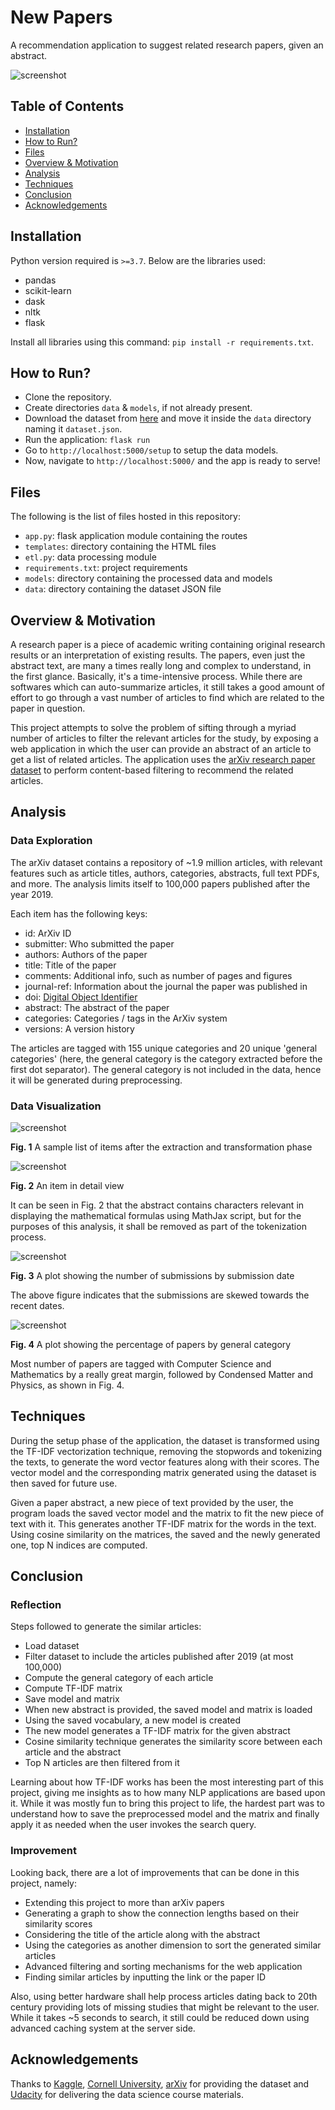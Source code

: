 # New Papers
A recommendation application to suggest related research papers, given an abstract.

![screenshot](./assets/screenshot.png?raw=true "Screenshot")

## Table of Contents

* [Installation](#installation)
* [How to Run?](#run)
* [Files](#files)
* [Overview & Motivation](#overview)
* [Analysis](#analysis)
* [Techniques](#tech)
* [Conclusion](#conclusion)
* [Acknowledgements](#ack)

## Installation<a name="installation"></a>

Python version required is `>=3.7`. Below are the libraries used:

* pandas
* scikit-learn
* dask
* nltk
* flask

Install all libraries using this command: `pip install -r requirements.txt`.

## How to Run?<a name="run"></a>

* Clone the repository.
* Create directories `data` & `models`, if not already present.
* Download the dataset from [here](https://www.kaggle.com/Cornell-University/arxiv) and move it inside the `data` directory naming it `dataset.json`.
* Run the application: `flask run`
* Go to `http://localhost:5000/setup` to setup the data models.
* Now, navigate to `http://localhost:5000/` and the app is ready to serve!

## Files<a name="files"></a>

The following is the list of files hosted in this repository:

* `app.py`: flask application module containing the routes
* `templates`: directory containing the HTML files
* `etl.py`: data processing module
* `requirements.txt`: project requirements
* `models`: directory containing the processed data and models
* `data`: directory containing the dataset JSON file

## Overview & Motivation<a name="overview"></a>

A research paper is a piece of academic writing containing original research results or an interpretation of existing results. The papers, even just the abstract text, are many a times really long and complex to understand, in the first glance. Basically, it's a time-intensive process. While there are softwares which can auto-summarize articles, it still takes a good amount of effort to go through a vast number of articles to find which are related to the paper in question.

This project attempts to solve the problem of sifting through a myriad number of articles to filter the relevant articles for the study, by exposing a web application in which the user can provide an abstract of an article to get a list of related articles. The application uses the [arXiv research paper dataset](https://www.kaggle.com/Cornell-University/arxiv) to perform content-based filtering to recommend the related articles.

## Analysis<a name="analysis"></a>

### Data Exploration

The arXiv dataset contains a repository of ~1.9 million articles, with relevant features such as article titles, authors, categories, abstracts, full text PDFs, and more. The analysis limits itself to 100,000 papers published after the year 2019.

Each item has the following keys:

* id: ArXiv ID
* submitter: Who submitted the paper
* authors: Authors of the paper
* title: Title of the paper
* comments: Additional info, such as number of pages and figures
* journal-ref: Information about the journal the paper was published in
* doi: [Digital Object Identifier](https://www.doi.org)
* abstract: The abstract of the paper
* categories: Categories / tags in the ArXiv system
* versions: A version history

The articles are tagged with 155 unique categories and 20 unique 'general categories' (here, the general category is the category extracted before the first dot separator). The general category is not included in the data, hence it will be generated during preprocessing.

### Data Visualization

![screenshot](./assets/items.png?raw=true "Fig. 1")

**Fig. 1** A sample list of items after the extraction and transformation phase

![screenshot](./assets/detail.png?raw=true "Fig. 2")

**Fig. 2** An item in detail view

It can be seen in Fig. 2 that the abstract contains characters relevant in displaying the mathematical formulas using MathJax script, but for the purposes of this analysis, it shall be removed as part of the tokenization process.

![screenshot](./assets/submission.png?raw=true "Fig. 3")

**Fig. 3** A plot showing the number of submissions by submission date

The above figure indicates that the submissions are skewed towards the recent dates.

![screenshot](./assets/category.png?raw=true "Fig. 4")

**Fig. 4** A plot showing the percentage of papers by general category

Most number of papers are tagged with Computer Science and Mathematics by a really great margin, followed by Condensed Matter and Physics, as shown in Fig. 4.

## Techniques<a name="tech"></a>

During the setup phase of the application, the dataset is transformed using the TF-IDF vectorization technique, removing the stopwords and tokenizing the texts, to generate the word vector features along with their scores. The vector model and the corresponding matrix generated using the dataset is then saved for future use.

Given a paper abstract, a new piece of text provided by the user, the program loads the saved vector model and the matrix to fit the new piece of text with it. This generates another TF-IDF matrix for the words in the text.
Using cosine similarity on the matrices, the saved and the newly generated one, top N indices are computed.

## Conclusion<a name="conclusion"></a>

### Reflection

Steps followed to generate the similar articles:

* Load dataset
* Filter dataset to include the articles published after 2019 (at most 100,000)
* Compute the general category of each article
* Compute TF-IDF matrix
* Save model and matrix
* When new abstract is provided, the saved model and matrix is loaded
* Using the saved vocabulary, a new model is created
* The new model generates a TF-IDF matrix for the given abstract
* Cosine similarity technique generates the similarity score between each article and the abstract
* Top N articles are then filtered from it

Learning about how TF-IDF works has been the most interesting part of this project, giving me insights as to how many NLP applications are based upon it. While it was mostly fun to bring this project to life, the hardest part was to understand how to save the preprocessed model and the matrix and finally apply it as needed when the user invokes the search query.

### Improvement

Looking back, there are a lot of improvements that can be done in this project, namely:

* Extending this project to more than arXiv papers
* Generating a graph to show the connection lengths based on their similarity scores
* Considering the title of the article along with the abstract
* Using the categories as another dimension to sort the generated similar articles
* Advanced filtering and sorting mechanisms for the web application
* Finding similar articles by inputting the link or the paper ID

Also, using better hardware shall help process articles dating back to 20th century providing lots of missing studies that might be relevant to the user. While it takes ~5 seconds to search, it still could be reduced down using advanced caching system at the server side.

## Acknowledgements<a name="ack"></a>

Thanks to [Kaggle](https://www.kaggle.com/), [Cornell University](https://www.kaggle.com/Cornell-University), [arXiv](https://arxiv.org) for providing the dataset and [Udacity](https://www.udacity.com/) for delivering the data science course materials.
